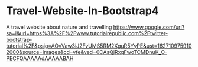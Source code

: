 # Travel-Website-In-Bootstrap4
A travel website about nature and travelling
https://www.google.com/url?sa=i&url=https%3A%2F%2Fwww.tutorialrepublic.com%2Ftwitter-bootstrap-tutorial%2F&psig=AOvVaw3iJ2FvUMS5RM2XguR5YyPE&ust=1627109759102000&source=images&cd=vfe&ved=0CAsQjRxqFwoTCMDnuK_O-PECFQAAAAAdAAAAABAH
